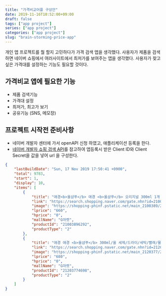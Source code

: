 ```yaml
---
title: "가격비교어플 구상안"
date: 2019-11-16T10:52:00+09:00
draft: false
tags: ["app project"]
series: ["app project"]
categories: ["app project"]
slug: "brain-storming-price-app"
---
```


개인 앱 프로젝트를 뭘 할지 고민하다가 가격 검색 앱을 생각했다. 
사용자가 제품을 검색하면 네이버 쇼핑에서 여러사이트에서 최저가를 보여주는 앱을 생각했다.
사용자가 찾고 싶은 가격대를 설정하는 기능도 필요할 것이다.

## 가격비교 앱에 필요한 기능
- 제품 검색기능
- 가격대 설정
- 최저가, 최고가 보기
- 공유기능 (SNS, 메모장)

## 프로젝트 시작전 준비사항 
- 네이버 개발자 센터에 가서 openAPI 신청 하였고, 애플리케이션 등록을 한다.
- [네이버 개발자 쇼핑 검색 API](https://developers.naver.com/docs/search/shopping/)를 참고하여 앱등록시 받은 Client ID와 Client Secret을 값을 넣어 url 을 구성한다.

```json
{
    "lastBuildDate": "Sun, 17 Nov 2019 17:50:41 +0900",
    "total": 9783,
    "start": 1,
    "display": 10,
    "items": [
        {
            "title": "애경<b>울샴푸</b> 애경 <b>울샴푸</b> 오리지널 300ml 1개 / 니트 캐시미어",
            "link": "https://search.shopping.naver.com/gate.nhn?id=21003896292",
            "image": "https://shopping-phinf.pstatic.net/main_2100389/21003896292.jpg",
            "lprice": "660",
            "hprice": "0",
            "mallName": "G마켓",
            "productId": "21003896292",
            "productType": "2"
        },
        {
            "title": "애경 애경 <b>울샴푸</b> 300ml/울 세제/드라이/세탁/빨래/물",
            "link": "https://search.shopping.naver.com/gate.nhn?id=21203774698",
            "image": "https://shopping-phinf.pstatic.net/main_2120377/21203774698.jpg",
            "lprice": "680",
            "hprice": "0",
            "mallName": "G마켓",
            "productId": "21203774698",
            "productType": "2"
        }
    ]
}
```
